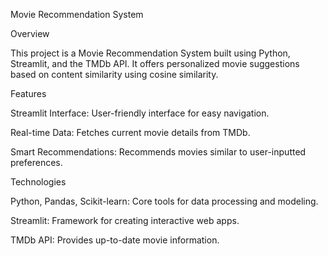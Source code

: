 Movie Recommendation System

Overview


This project is a Movie Recommendation System built using Python, 
Streamlit, and the TMDb API. It offers personalized movie suggestions based on content similarity using cosine similarity.


Features



Streamlit Interface: User-friendly interface for easy navigation.

Real-time Data: Fetches current movie details from TMDb.

Smart Recommendations: Recommends movies similar to user-inputted preferences.


Technologies



Python, Pandas, Scikit-learn: Core tools for data processing and modeling.

Streamlit: Framework for creating interactive web apps.

TMDb API: Provides up-to-date movie information.
